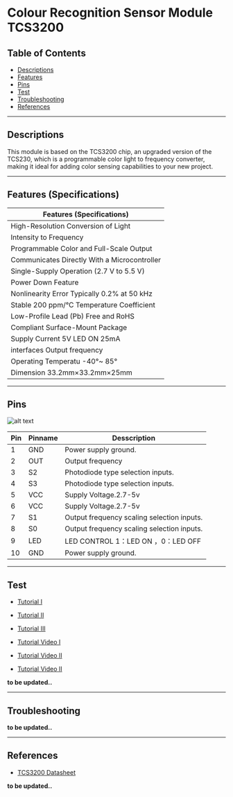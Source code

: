 # Colour Recognition Sensor Module TCS3200

## Table of Contents

-   [Descriptions](#descriptions)
-   [Features](#features)
-   [Pins](#pins)
-   [Test](#test)
-   [Troubleshooting](#troubleshooting)
-   [References](#references)

---

## Descriptions

This module is based on the TCS3200 chip, an upgraded version of the TCS230, which is a programmable color light to frequency converter, making it ideal for adding color sensing capabilities to your new project.

---

## Features (Specifications)

| Features (Specifications)                    |
| -------------------------------------------- |
| High-Resolution Conversion of Light          |
| Intensity to Frequency                       |
| Programmable Color and Full-Scale Output     |
| Communicates Directly With a Microcontroller |
| Single-Supply Operation (2.7 V to 5.5 V)     |
| Power Down Feature                           |
| Nonlinearity Error Typically 0.2% at 50 kHz  |
| Stable 200 ppm/°C Temperature Coefficient    |
| Low-Profile Lead (Pb) Free and RoHS          |
| Compliant Surface-Mount Package              |
| Supply Current 5V LED ON 25mA                |
| interfaces Output frequency                  |
| Operating Temperatu -40°~ 85°                |
| Dimension 33.2mm×33.2mm×25mm                 |

---

## Pins

![alt text](https://bit.ly/3rCDXQY 'pinout')

| Pin | Pinname | Desscription                               |
| --- | ------- | ------------------------------------------ |
| 1   | GND     | Power supply ground.                       |
| 2   | OUT     | Output frequency                           |
| 3   | S2      | Photodiode type selection inputs.          |
| 4   | S3      | Photodiode type selection inputs.          |
| 5   | VCC     | Supply Voltage.2.7-5v                      |
| 6   | VCC     | Supply Voltage.2.7-5v                      |
| 7   | S1      | Output frequency scaling selection inputs. |
| 8   | S0      | Output frequency scaling selection inputs. |
| 9   | LED     | LED CONTROL 1：LED ON ，0：LED OFF         |
| 10  | GND     | Power supply ground.                       |

---

## Test

-   [Tutorial I](http://bit.ly/Colour-Sensor-GY-31)
-   [Tutorial II](https://randomnerdtutorials.com/arduino-color-sensor-tcs230-tcs3200/)
-   [Tutorial III](https://bit.ly/31rD96z)

-   [Tutorial Video I](https://youtu.be/CPUXxuyd9xw)
-   [Tutorial Video II](https://youtu.be/E0BwObG4ung)
-   [Tutorial Video II](https://youtu.be/Y3ZJs27d_c0)

**to be updated..**

---

## Troubleshooting

**to be updated..**

---

## References

-   [TCS3200 Datasheet](http://bit.ly/TCS3200-Datasheet)

**to be updated..**
